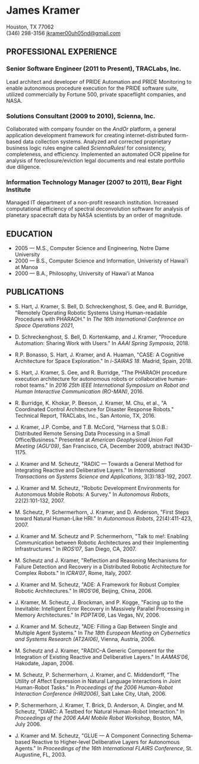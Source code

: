 # James Kramer

Houston, TX  77062<br>
(346) 298-3156
jkramer00uh05nd@gmail.com

## PROFESSIONAL EXPERIENCE

### Senior Software Engineer (2011 to Present), TRACLabs, Inc.
Lead architect and developer of PRIDE Automation and PRIDE Monitoring to enable autonomous procedure execution for the PRIDE software suite, utilized commercially by Fortune 500, private spaceflight companies, and NASA. 

### Solutions Consultant (2009 to 2010), Scienna, Inc.
Collaborated with company founder on the _AndOr_ platform, a general application development framework for creating internet-distributed form-based data collection systems. Analyzed and corrected proprietary business logic rules engine called _SciennaRules!_ for consistency, completeness, and efficiency. Implemented an automated OCR pipeline for analysis of foreclosure/eviction legal documents and real estate portfolio due diligence.

### Information Technology Manager (2007 to 2011), Bear Fight Institute
Managed IT department of a non-profit research institution. Increased computational efficiency of spectral deconvolution software for analysis of planetary spacecraft data by NASA scientists by an order of magnitude.


## EDUCATION

* 2005 &mdash; M.S., Computer Science and Engineering, Notre Dame University
* 2000 &mdash; B.S., Computer Science and Information, Univeristy of Hawai'i at Manoa
* 2000 &mdash; B.A., Philosophy, University of Hawai'i at Manoa


## PUBLICATIONS
* S. Hart, J. Kramer, S. Bell, D. Schreckenghost, S. Gee, and R. Burridge, &quot;Remotely Operating Robotic Systems Using Human-readable Procedures with PHARAOH.&quot; In _The 16th International Conference on Space Operations 2021_,

* D. Schreckenghost, S. Bell, D. Kortenkamp, and J. Kramer, &quot;Procedure Automation: Sharing Work with Users.&quot; In _AAAI Spring Symposia_, 2018.

* R.P. Bonasso, S. Hart, J. Kramer, and A. Huaman, &quot;CASE: A Cognitive Architecture for Space Exploration.&quot; In _i-SAIRAS 18_. Madrid, Spain, 2018.

* S. Hart, J. Kramer, S. Gee, and R. Burridge, &quot;The PHARAOH procedure execution architecture for autonomous robots or collaborative human-robot teams.&quot; In _2016 25th IEEE International Symposium on Robot and Human Interactive Communication (RO-MAN)_, 2016.

* R. Burridge, K. Khokar, P. Beeson, J. Kramer, M. Chu, et al., &quot;A Coordinated Control Architecture for Disaster Response Robots.&quot; Technical Report, TRACLabs, Inc., San Antonio, TX, 2016.

* J. Kramer, J.P. Combe, and T.B. McCord, &quot;Harness that S.O.B.: Distributed Remote Sensing Data Processing in a Small Office/Business.&quot; Presented at _American Geophysical Union Fall Meeting (AGU’09)_, San Francisco, CA, December 2009, abstract IN43D-1175.

* J. Kramer and M. Scheutz, &quot;RADIC &mdash; Towards a General Method for Integrating Reactive and Deliberative Layers.&quot; In _International Transactions on Systems Science and Applications_, 3(3):183-192, 2007.

* J. Kramer and M. Scheutz, &quot;Robotic Development Environments for Autonomous Mobile Robots: A Survey.&quot; In _Autonomous Robots_, 22(2):101-132, 2007.

* M. Scheutz, P. Schermerhorn, J. Kramer, and D. Anderson, &quot;First Steps toward Natural Human-Like HRI.&quot; In _Autonomous Robots_, 22(4):411-423, 2007.

* J. Kramer and M. Scheutz and P. Schermerhorn, &quot;Talk to me!: Enabling Communication between Robotic Architectures and their Implementing Infrastructures.&quot; In _IROS’07_, San Diego, CA, 2007.

* M. Scheutz and J. Kramer, &quot;Reflection and Reasoning Mechanisms for Failure Detection and Recovery in a Distributed Robotic Architecture for Complex Robots.&quot; In _ICRA’07_, Rome, Italy, 2007.

* J. Kramer and M. Scheutz, &quot;ADE: A Framework for Robust Complex Robotic Architectures.&quot; In _IROS’06_, Beijing, China, 2006.

* J. Kramer, M. Scheutz, J. Brockman, and P. Kogge, &quot;Facing up to the Inevitable: Intelligent Error Recovery in Massively Parallel Processing in Memory Architectures.&quot; In _PDPTA’06_, Las Vegas, NV, 2006.

* J. Kramer and M. Scheutz, &quot;ADE: Filling a Gap Between Single and Multiple Agent Systems.&quot; In _The 18th European Meeting on Cybernetics and Systems Research (AT2AI06)_, Vienna, Austria, 2006.

* M. Scheutz and J. Kramer, &quot;RADIC–A Generic Component for the Integration of Existing Reactive and Deliberative Layers.&quot; In _AAMAS’06_, Hakodate, Japan, 2006.

* M. Scheutz, P. Schermerhorn, J. Kramer, and C. Middendorff, &quot;The Utility of Affect Expression in Natural Language Interactions in Joint Human-Robot Tasks.&quot; In _Proceedings of the 2006 Human-Robot Interaction Conference (HRI2006)_, Salt Lake City, Utah, 2006.

* P. Schermerhorn, J. Kramer, T. Brick, D. Anderson, A. Dingler, and M. Scheutz, &quot;DIARC: A Testbed for Natural Human-Robot Interaction.&quot; In _Proceedings of the 2006 AAAI Mobile Robot Workshop_, Boston, MA, July 2006.

* J. Kramer and M. Scheutz, &quot;GLUE &mdash; A Component Connecting Schema-based Reactive to Higher-level Deliberative Layers for Autonomous Agents.&quot; In _Proceedings of the 16th International FLAIRS Conference_, St. Augustine, FL, 2003.


